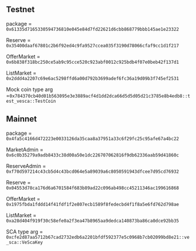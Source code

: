## Testnet
package = `0x61335d7165330594736810e045e84d7fd22621d6cbb868779bbb145ae1e23322`

Reserve = `0x35400daaf67801c2b6f92ed4c9fa9527ccea035f3190d78066cfaf9cc1d1f217`

OfferMarket = `0x6b838f318bc250ce5ab9c95cce520c923abf0012c925bdb4f07e0beb42f137d1`

ListMarket = `0x2ddd4a2207c69e6ac5298ffd6a00d792b3699adef6fc36a19d09b3f745ef2531`

Mock coin type arg =`0x784370cb40d01b563095e3e3889acf4d1dd2dca66d5d5d05d21c3785e8b4edb8::test_vesca::TestCoin`


## Mainnet
package = `0x4fa5c4166d472223e0033126da35caa8a37951a33c6f29fc25c95afe67a4bc22`

MarketAdmin = `0x6c0b35279a9adb8433c38d00a50e1dc226707062816f9db62336aab59d41860c`

ReserveAdmin = `0xf70d597214c43cb5d4c43bcd064e5a89039a6c8050591943dfcee7d95cd76932`

Reserve = `0x04553d78ca176d6a6701584f683b89ad22c096ab498cc45211346ac199616868`

OfferMarket = `0x1975fbda1fddd14f41fdf1f2e807ecb1589f8fedecbd4f1f8a5e6fd762d798ae`

ListMarket = `0xa28d404f919f30c58efe0a2f3ea47b8965aa9dedca140873ba86ca0dce92bb35`

SCA type arg = `0xcfe2d87aa5712b67cad2732edb6a2201bfdf592377e5c0968b7cb02099bd8e21::ve_sca::VeScaKey`